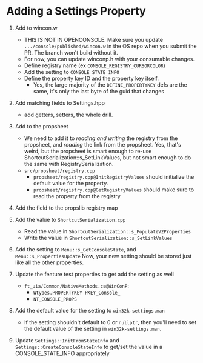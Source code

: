 # Adding a Settings Property

1. Add to wincon.w
    * THIS IS NOT IN OPENCONSOLE. Make sure you update
      `.../console/published/wincon.w` in the OS repo when you submit the PR.
      The branch won't build without it.
    * For now, you can update winconp.h with your consumable changes.
    * Define registry name (ex `CONSOLE_REGISTRY_CURSORCOLOR`)
    * Add the setting to `CONSOLE_STATE_INFO`
    * Define the property key ID and the property key itself.
        - Yes, the large majority of the `DEFINE_PROPERTYKEY` defs are the same, it's only the last byte of the guid that changes

2. Add matching fields to Settings.hpp
    - add getters, setters, the whole drill.

3. Add to the propsheet
    - We need to add it to *reading and writing* the registry from the propsheet, and *reading* the link from the propsheet. Yes, that's weird, but the propsheet is smart enough to re-use ShortcutSerialization::s_SetLinkValues, but not smart enough to do the same with RegistrySerialization.
    - `src/propsheet/registry.cpp`
        -  `propsheet/registry.cpp@InitRegistryValues` should initialize the default value for the property.
        -  `propsheet/registry.cpp@GetRegistryValues` should make sure to read the property from the registry

4. Add the field to the propslib registry map

5. Add the value to `ShortcutSerialization.cpp`
    - Read the value in `ShortcutSerialization::s_PopulateV2Properties`
    - Write the value in `ShortcutSerialization::s_SetLinkValues`

6. Add the setting to `Menu::s_GetConsoleState`, and `Menu::s_PropertiesUpdate`
Now, your new setting should be stored just like all the other properties.

7. Update the feature test properties to get add the setting as well
    - `ft_uia/Common/NativeMethods.cs@WinConP`:
        - `Wtypes.PROPERTYKEY PKEY_Console_`
        - `NT_CONSOLE_PROPS`

8. Add the default value for the setting to `win32k-settings.man`
    - If the setting shouldn't default to 0 or `nullptr`, then you'll need to set the default value of the setting in `win32k-settings.man`.

9. Update `Settings::InitFromStateInfo` and `Settings::CreateConsoleStateInfo` to get/set the value in a CONSOLE_STATE_INFO appropriately


